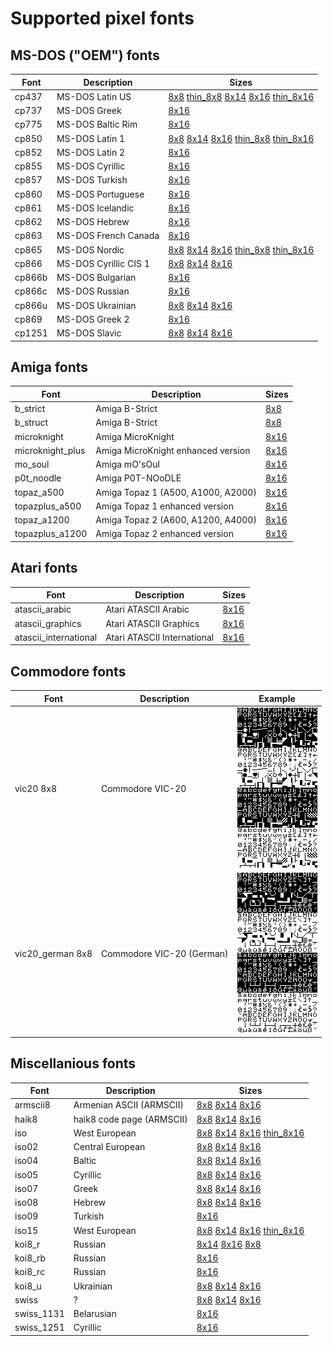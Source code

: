 # Supported pixel fonts

## MS-DOS ("OEM") fonts

Font                  | Description           | Sizes
--------------------- | --------------------- | -------------------------------
cp437                 | MS-DOS Latin US       | [8x8](docs/font/cp437_8x8.png) [thin_8x8](docs/font/cp437_thin_8x8.png) [8x14](docs/font/cp437_8x14.png) [8x16](docs/font/cp437_8x16.png) [thin_8x16](docs/font/cp437_thin_8x16.png)
cp737                 | MS-DOS Greek          | [8x16](docs/font/cp737_8x16.png)
cp775                 | MS-DOS Baltic Rim     | [8x16](docs/font/cp775_8x16.png)
cp850                 | MS-DOS Latin 1        | [8x8](docs/font/cp850_8x8.png) [8x14](docs/font/cp850_8x14.png) [8x16](docs/font/cp850_8x16.png) [thin_8x8](docs/font/cp850_thin_8x8.png) [thin_8x16](docs/font/cp850_thin_8x16.png)
cp852                 | MS-DOS Latin 2        | [8x16](docs/font/cp852_8x16.png) 
cp855                 | MS-DOS Cyrillic       | [8x16](docs/font/cp855_8x16.png) 
cp857                 | MS-DOS Turkish        | [8x16](docs/font/cp857_8x16.png) 
cp860                 | MS-DOS Portuguese     | [8x16](docs/font/cp860_8x16.png) 
cp861                 | MS-DOS Icelandic      | [8x16](docs/font/cp861_8x16.png) 
cp862                 | MS-DOS Hebrew         | [8x16](docs/font/cp862_8x16.png) 
cp863                 | MS-DOS French Canada  | [8x16](docs/font/cp863_8x16.png) 
cp865                 | MS-DOS Nordic         | [8x8](docs/font/cp865_8x8.png) [8x14](docs/font/cp865_8x14.png) [8x16](docs/font/cp865_8x16.png) [thin_8x8](docs/font/cp865_thin_8x8.png) [thin_8x16](docs/font/cp865_thin_8x16.png) 
cp866                 | MS-DOS Cyrillic CIS 1 | [8x8](docs/font/cp866_8x8.png) [8x14](docs/font/cp866_8x14.png) [8x16](docs/font/cp866_8x16.png) 
cp866b                | MS-DOS Bulgarian      | [8x16](docs/font/cp866b_8x16.png) 
cp866c                | MS-DOS Russian        | [8x16](docs/font/cp866c_8x16.png) 
cp866u                | MS-DOS Ukrainian      | [8x8](docs/font/cp866u_8x8.png) [8x14](docs/font/cp866u_8x14.png) [8x16](docs/font/cp866u_8x16.png) 
cp869                 | MS-DOS Greek 2        | [8x16](docs/font/cp869_8x16.png) 
cp1251                | MS-DOS Slavic         | [8x8](docs/font/cp1251_8x8.png) [8x14](docs/font/cp1251_8x14.png) [8x16](docs/font/cp1251_8x16.png) 

## Amiga fonts

Font                  | Description                        | Sizes
--------------------- | ---------------------------------- | ------------------
b_strict              | Amiga B-Strict                     | [8x8](docs/font/b_strict.png)
b_struct              | Amiga B-Strict                     | [8x8](docs/font/b_struct.png)
microknight           | Amiga MicroKnight                  | [8x16](docs/font/microknight.png)
microknight_plus      | Amiga MicroKnight enhanced version | [8x16](docs/font/microknightplus.png)
mo_soul               | Amiga mO'sOul                      | [8x16](docs/font/mo_soul.png)
p0t_noodle            | Amiga P0T-NOoDLE                   | [8x16](docs/font/p0t_noodle.png)
topaz_a500            | Amiga Topaz 1 (A500, A1000, A2000) | [8x16](docs/font/topaz_a500.png)
topazplus_a500        | Amiga Topaz 1 enhanced version     | [8x16](docs/font/topazplus_a500.png)
topaz_a1200           | Amiga Topaz 2 (A600, A1200, A4000) | [8x16](docs/font/topaz_a1200.png)
topazplus_a1200       | Amiga Topaz 2 enhanced version     | [8x16](docs/font/topazplus_a1200.png)

## Atari fonts

Font                  | Description                 | Sizes
--------------------- | --------------------------- | ------------------------
atascii_arabic        | Atari ATASCII Arabic        | [8x16](docs/font/atascii_arabic_8x16.png)
atascii_graphics      | Atari ATASCII Graphics      | [8x16](docs/font/atascii_graphics_8x16.png)
atascii_international | Atari ATASCII International | [8x16](docs/font/atascii_international_8x16.png)

## Commodore fonts

Font                  | Description                      | Example
--------------------- | -------------------------------- | -------------------
vic20 8x8             | Commodore VIC-20                 | <img src="docs/font/vic20-8x8.png">
vic20_german 8x8      | Commodore VIC-20 (German)        | <img src="docs/font/vic20-german-8x8.png">

## Miscellanious fonts

Font                  | Description               | Sizes
--------------------- | ------------------------- | --------------------------
armscii8              | Armenian ASCII (ARMSCII)  | [8x8](docs/font/armscii8_8x8.png) [8x14](docs/font/armscii8_8x14.png) [8x16](docs/font/armscii8_8x16.png) 
haik8                 | haik8 code page (ARMSCII) | [8x8](docs/font/haik8_8x8.png) [8x14](docs/font/haik8_8x14.png) [8x16](docs/font/haik8_8x16.png) 
iso                   | West European             | [8x8](docs/font/iso_8x8.png) [8x14](docs/font/iso_8x14.png) [8x16](docs/font/iso_8x16.png) [thin_8x16](docs/font/iso_thin_8x16.png) 
iso02                 | Central European          | [8x8](docs/font/iso02_8x8.png) [8x14](docs/font/iso02_8x14.png) [8x16](docs/font/iso02_8x16.png)  
iso04                 | Baltic                    | [8x8](docs/font/iso04_8x8.png) [8x14](docs/font/iso04_8x14.png) [8x16](docs/font/iso04_8x16.png)
iso05                 | Cyrillic                  | [8x8](docs/font/iso05_8x8.png) [8x14](docs/font/iso05_8x14.png) [8x16](docs/font/iso05_8x16.png) 
iso07                 | Greek                     | [8x8](docs/font/iso07_8x8.png) [8x14](docs/font/iso07_8x14.png) [8x16](docs/font/iso07_8x16.png) 
iso08                 | Hebrew                    | [8x8](docs/font/iso08_8x8.png) [8x14](docs/font/iso08_8x14.png) [8x16](docs/font/iso08_8x16.png) 
iso09                 | Turkish                   | [8x16](docs/font/iso09_8x16.png) 
iso15                 | West European             | [8x8](docs/font/iso15_8x8.png) [8x14](docs/font/iso15_8x14.png) [8x16](docs/font/iso15_8x16.png) [thin_8x16](docs/font/iso15_thin_8x16.png) 
koi8_r                | Russian                   | [8x14](docs/font/koi8_r_8x14.png) [8x16](docs/font/koi8_r_8x16.png) [8x8](docs/font/koi8_r_8x8.png)
koi8_rb               | Russian                   | [8x16](docs/font/koi8_rb_8x16.png)
koi8_rc               | Russian                   | [8x16](docs/font/koi8_rc_8x16.png)
koi8_u                | Ukrainian                 | [8x8](docs/font/koi8_u_8x8.png) [8x14](docs/font/koi8_u_8x14.png) [8x16](docs/font/koi8_u_8x16.png)
swiss                 | ?                         | [8x8](docs/font/swiss_8x8.png) [8x14](docs/font/swiss_8x14.png) [8x16](docs/font/swiss_8x16.png) 
swiss_1131            | Belarusian                | [8x16](docs/font/swiss_1131_8x16.png)
swiss_1251            | Cyrillic                  | [8x16](docs/font/swiss_1251_8x16.png)
